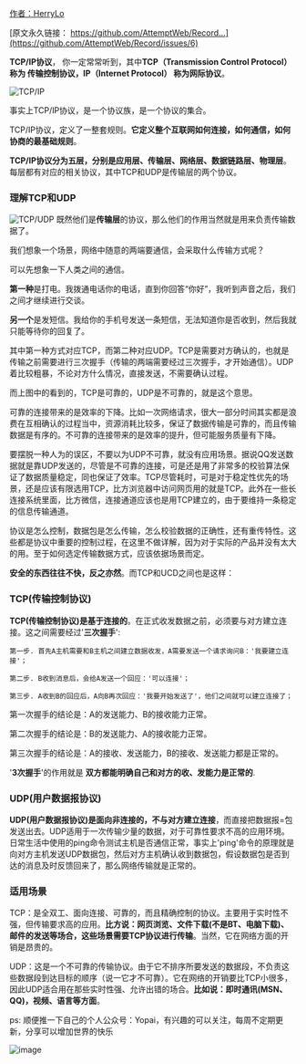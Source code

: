 [作者：HerryLo](https://github.com/HerryLo)

[原文永久链接： https://github.com/AttemptWeb/Record...](https://github.com/AttemptWeb/Record/issues/6)

**TCP/IP协议**， 你一定常常听到，其中**TCP（Transmission Control Protocol）称为 传输控制协议，IP（Internet Protocol） 称为网际协议**。

![TCP/IP](https://didiheng.com/Img/tcp%3Aip.png)

事实上TCP/IP协议，是一个协议族，是一个协议的集合。

TCP/IP协议，定义了一整套规则。**它定义整个互联网如何连接，如何通信，如何协商的最基础规则**。

**TCP/IP协议分为五层，分别是应用层、传输层、网络层、数据链路层、物理层**。每层都有对应的相关协议，其中TCP和UDP是传输层的两个协议。

### 理解TCP和UDP

![TCP/UDP](https://didiheng.com/Img/udp%3Atcp.png)
既然他们是**传输层**的协议，那么他们的作用当然就是用来负责传输数据了。

我们想象一个场景，网络中随意的两端要通信，会采取什么传输方式呢？

可以先想象一下人类之间的通信。

**第一种**是打电。我拨通电话你的电话，直到你回答“你好”，我听到声音之后，我们之间才继续进行交谈。

**另一个**是发短信。我给你的手机号发送一条短信，无法知道你是否收到，然后我就只能等待你的回复了。

其中第一种方式对应TCP，而第二种对应UDP。TCP是需要对方确认的，也就是传输之前需要进行三次握手（传输的两端需要经过三次握手，才开始通信）。UDP着比较粗暴，不论对方什么情况，直接发送，不需要确认过程。

而上图中的看到的，TCP是可靠的，UDP是不可靠的，就是这个意思。

可靠的连接带来的是效率的下降。比如一次网络请求，很大一部分时间其实都是浪费在互相确认的过程当中，资源消耗比较多，保证了数据传输是可靠的，而且传输数据是有序的。不可靠的连接带来的是效率的提升，但可能服务质量有下降。

要摆脱一种人为的误区，不要以为UDP不可靠，就没有应用场景。据说QQ发送数据就是靠UDP发送的，尽管是不可靠的连接，可是还是用了非常多的校验算法保证了数据质量稳定，同也保证了效率。TCP尽管耗时，可是对于稳定性优先的场景，还是应该有限选用TCP，比方浏览器中访问网页用的就是TCP。此外在一些长连接系统里面，比方微信，连接通道应该也是用TCP建立的，由于要维持一条稳定的信息传输通道。

协议是怎么控制，数据包是怎么传输，怎么校验数据的正确性，还有重传特性。这些都是协议中重要的控制过程，在这里不做详解，因为对于实际的产品并没有太大的用。至于如何选定传输数据方式，应该依据场景而定。

**安全的东西往往不快，反之亦然**。而TCP和UCD之间也是这样：

### TCP(传输控制协议)

**TCP(传输控制协议)是基于连接的**。在正式收发数据之前，必须要与对方建立连接。这之间需要经过'**三次握手**':

    第一步. 首先A主机需要和B主机之间建立数据收发，A需要发送一个请求询问B：'我要建立连接'；

    第二步. B收到消息后，会给A发送一个回应：'可以连接'；

    第三步. A收到B的回应后，A向B再次回应：'我要开始发送了'，他们之间就可以建立连接了；

第一次握手的结论是：A的发送能力、B的接收能力正常。

第二次握手的结论是：B的发送能力、A的接收能力正常。

第三次握手的结论是：A的接收、发送能力，B的接收、发送能力都是正常的。

'**3次握手**'的作用就是 **双方都能明确自己和对方的收、发能力是正常的**.

### UDP(用户数据报协议)

**UDP(用户数据报协议)是面向非连接的，不与对方建立连接**，而直接把数据报=包发送出去。UDP适用于一次传输少量的数据，对于可靠性要求不高的应用环境。日常生活中使用的ping命令测试主机是否通信正常，事实上'ping'命令的原理就是向对方主机发送UDP数据包，然后对方主机确认收到数据包，假设数据包是否到达的消息及时反馈回来了，那么网络传输就是正常的。

### 适用场景

TCP：是全双工、面向连接、可靠的，而且精确控制的协议。主要用于实时性不强，但传输要求高的应用。**比方说：网页浏览、文件下载(不是BT、电脑下载)、邮件的发送等场合，这些场景需要TCP协议进行传输**。当然，它在网络方面的开销是昂贵的。

UDP：这是一个不可靠的传输协议。由于它不排序所要发送的数据段，不负责这些数据段到达目标的顺序（说一它才不可靠）。它在网络的开销要比TCP小很多，因此UDP适合用在那些实时性强、允许出错的场合。**比如说：即时通讯(MSN、QQ)，视频、语言等方面**。

ps: 顺便推一下自己的个人公众号：Yopai，有兴趣的可以关注，每周不定期更新，分享可以增加世界的快乐

![image](https://upload-images.jianshu.io/upload_images/9610696-f16adc47767e3fad?imageMogr2/auto-orient/strip%7CimageView2/2/w/300)

